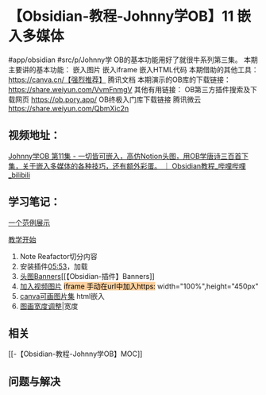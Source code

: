 # 【Obsidian-教程-Johnny学OB】11 嵌入多媒体
#app/obsidian #src/p/Johnny学 
OB的基本功能用好了就很牛系列第三集。 
本期主要讲的基本功能： 
嵌入图片 嵌入iframe 嵌入HTML代码 本期借助的其他工具： https://canva.cn/【强烈推荐】 
腾讯文档 本期演示的OB库的下载链接： https://share.weiyun.com/VvmFnmgV 
其他有用链接： 
OB第三方插件搜索及下载网页 https://ob.pory.app/ 
OB终极入门库下载链接 腾讯微云 https://share.weiyun.com/QbmXic2n
## 视频地址：
[Johnny学OB 第11集 - 一切皆可嵌入，高仿Notion头图，用OB学唐诗三百首下集，关于嵌入多媒体的各种技巧，还有额外彩蛋。 ｜ Obsidian教程_哔哩哔哩_bilibili](https://www.bilibili.com/video/BV1KQ4y1a7pd?share_source=copy_web)

## 学习笔记：

[一个范例展示](https://www.bilibili.com/video/BV1KQ4y1a7pd?share_source=copy_web#t=92.401803)

[教学开始](https://www.bilibili.com/video/BV1KQ4y1a7pd?share_source=copy_web#t=244.315716)
1. Note Reafactor切分内容
2. 安装插件[05:53](https://www.bilibili.com/video/BV1KQ4y1a7pd?share_source=copy_web#t=353.461073)，加载
3. [头图Banners](https://www.bilibili.com/video/BV1KQ4y1a7pd?share_source=copy_web#t=615.240887)[[【Obsidian-插件】Banners]]
4. [加入视频图片](https://www.bilibili.com/video/BV1KQ4y1a7pd?share_source=copy_web#t=722.153946)
<mark style="background: #FFB86CA6;">iframe 手动在url中加入https:</mark> 
width="100%",height="450px"
5. [canva可画图片集](https://www.bilibili.com/video/BV1KQ4y1a7pd?share_source=copy_web#t=890.007405) html嵌入
6. [图画宽度调整](https://www.bilibili.com/video/BV1KQ4y1a7pd?share_source=copy_web#t=1260.363018)|宽度


## 相关
[[-【Obsidian-教程-Johnny学OB】MOC]]


## 问题与解决